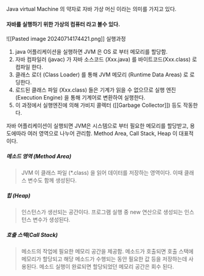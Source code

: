 Java virtual Machine 의 약자로 자바 가상 머신 이라는 의미를 가지고 있다.

#### 자바를 실행하기 위한 가상의 컴퓨터 라고 볼수 있다.
![[Pasted image 20240714174421.png]]
실행과정

1. java 어플리케이션을 실행하면 JVM 은 OS 로 부터 메모리를 할당함.
2. 자바 컴파일러 (javac) 가 자바 소스코드 (Xxx.java) 를 바이트코드(Xxx.class) 로 컴파일 한다.
3. 클래스 로더 (Class Loader) 를 통해 JVM 메모리 (Runtime Data Areas) 로 로딩한다.
4. 로드된 클래스 파일 (Xxx.class) 들은 기계가 읽을 수 없으므로 실행 엔진 (Execution Engine) 을 통해 기계어로 변환하여 실행한다.
5. 이 과정에서 실행엔진에 의해 가비지 콜렉터 ([[Garbage Collector]]) 등도 작동한다.

자바 어플리케이션이 실행되면 JVM은 시스템으로 부터 필요한 메모리를 할당받고, 용도에따라 여러 영역으로 나누어 관리함. Method Area, Call Stack, Heap 이 대표적이다.

##### 메소드 영역 (Method Area)
>JVM 이 클래스 파일 (\*.class)  을 읽어 데이터를 저장하는 영역이다.
>이때 클래스 변수도 함께 생성된다.


##### 힙 (Heap)
>인스턴스가 생선되는 공간이다. 프로그램 실행 중 new 연산으로 생성되는 인스턴스 변수가 생성된다.

##### 호출 스택(Call Stack)
>메소드의 작업에 필요한 메모리 공간을 제공함. 메소드가 호출되면 호출 스택에 메모리가 할당되고 해당 메소드가 수행되는 동안 필요한 값 등을 저장하는데 사용된다. 메소드 실행이 완료되면 할당되었던 메모리 공간은 회수 된다.
